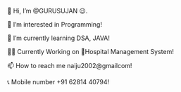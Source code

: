 👋 Hi, I’m @GURUSUJAN 😉.

👀 I’m interested in Programming!

🌱 I’m currently learning DSA, JAVA!

👨‍💻 Currently Working on 🏥Hospital Management System!

📫 How to reach me naiju2002@gmailcom!

📞 Mobile number +91 62814 40794!
